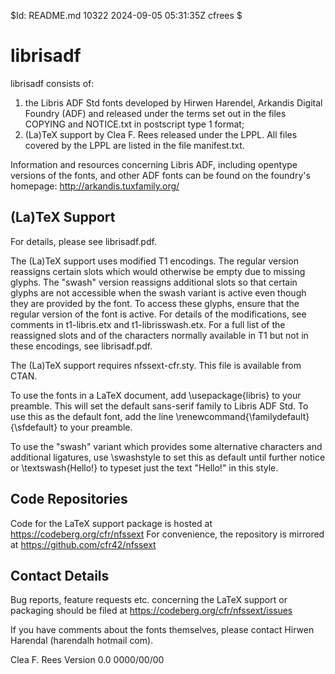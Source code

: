 $Id: README.md 10322 2024-09-05 05:31:35Z cfrees $

# librisadf

librisadf consists of:
1. the Libris ADF Std fonts developed by Hirwen Harendel, Arkandis Digital
Foundry (ADF) and released under the terms set out in the files COPYING and
NOTICE.txt in postscript type 1 format;
2. (La)TeX support by Clea F. Rees released under the LPPL. All files covered
by the LPPL are listed in the file manifest.txt.

Information and resources concerning Libris ADF, including opentype versions
of the fonts, and other ADF fonts can be found on the foundry's homepage:
	http://arkandis.tuxfamily.org/

## (La)TeX Support

For details, please see librisadf.pdf.

The (La)TeX support uses modified T1 encodings. The regular version reassigns
certain slots which would otherwise be empty due to missing glyphs. The
"swash" version reassigns additional slots so that certain glyphs are not
accessible when the swash variant is active even though they are provided by
the font. To access these glyphs, ensure that the regular version of the font
is active. For details of the modifications, see comments in t1-libris.etx and
t1-librisswash.etx. For a full list of the reassigned slots and of the
characters normally available in T1 but not in these encodings, see
librisadf.pdf.

The (La)TeX support requires nfssext-cfr.sty. This file is available from
CTAN.

To use the fonts in a LaTeX document, add
	\usepackage{libris}
to your preamble. This will set the default sans-serif family to Libris ADF
Std. To use this as the default font, add the line
	\renewcommand{\familydefault}{\sfdefault}
to your preamble.

To use the "swash" variant which provides some alternative characters and
additional ligatures, use
	\swashstyle
to set this as default until further notice or
	\textswash{Hello!}
to typeset just the text "Hello!" in this style.


## Code Repositories

Code for the LaTeX support package is hosted at 
	https://codeberg.org/cfr/nfssext
For convenience, the repository is mirrored at
  https://github.com/cfr42/nfssext

## Contact Details

Bug reports, feature requests etc. concerning the LaTeX support or packaging
should be filed at
  https://codeberg.org/cfr/nfssext/issues

If you have comments about the fonts themselves, please contact Hirwen
Harendal (harendalh <at> hotmail <dot> com). 

Clea F. Rees
Version 0.0
0000/00/00

<!-- vim: tw=80:et:sw=2: -->
